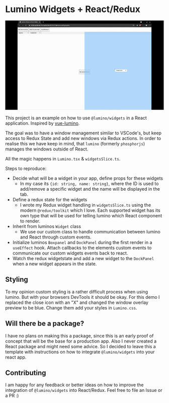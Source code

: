 # Lumino Widgets + React/Redux

![demo animation](./demo.gif)

This project is an example on how to use `@lumino/widgets` in a React application. Inspired by [vue-lumino](https://github.com/tupilabs/vue-lumino).

The goal was to have a window management similar to VSCode's, but keep access to Redux State and add new windows via Redux actions. In order to realise this we have keep in mind, that `lumino` (formerly `phosphorjs`) manages the windows outside of React.

All the magic happens in `Lumino.tsx` & `widgetsSlice.ts`.

Steps to reproduce:
- Decide what will be a widget in your app, define props for these widgets
    - In my case its `{id: string, name: string}`, where the ID is used to add/remove a specific widget and the name will be displayed in the tab.
- Define a redux state for the widgets
    - I wrote my Redux widget handling in `widgetsSlice.ts` using the modern `@redux/toolkit` which I love. Each supported widget has its own type that will be used for telling lumino which React component to render.
- Inherit from luminos `Widget` class
    - We use our custom class to handle communication between lumino and React through custom events.
- Initialize luminos `Boxpanel` and `DockPanel` during the first render in a `useEffect` hook. Attach callbacks to the elements custom events to communicate our custom widgets events back to react.
- Watch the redux widgetstate and add a new widget to the `DockPanel` when a new widget appears in the state.

## Styling

To my opinion custom styling is a rather difficult process when using lumino. But with your browsers DevTools it should be okay. For this demo I replaced the close icon with an "X" and changed the window overlay preview to be blue. Change them add your styles in `Lumino.css`.

## Will there be a package?

I have no plans on making this a package, since this is an early proof of concept that will be the base for a production app. Also I never created a React package and might need some advice. So I decided to leave this a template with instructions on how to integrate `@lumino/widgets` into your react app.

## Contributing

I am happy for any feedback or better ideas on how to improve the integration of `@lumino/widgets` into React/Redux. Feel free to file an Issue or a PR :)
